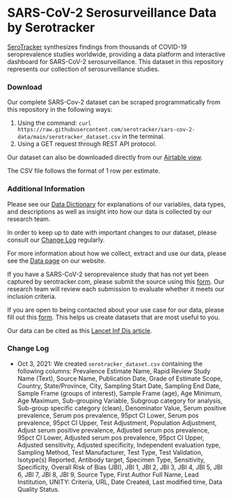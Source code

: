 
# SARS-CoV-2 Serosurveillance Data by Serotracker

[SeroTracker](https://serotracker.com/en/Explore) synthesizes findings from thousands of COVID-19 seroprevalence studies worldwide, providing a data platform and interactive dashboard for SARS-CoV-2 serosurveillance. This dataset in this repository represents our collection of serosurveillance studies.

### Download
Our complete SARS-Cov-2 dataset can be scraped programmatically from this repository in the following ways:
1. Using the command: `curl https://raw.githubusercontent.com/serotracker/sars-cov-2-data/main/serotracker_dataset.csv` in the terminal.
2. Using a GET request through REST API protocol.

Our dataset can also be downloaded directly from our [Airtable view]([https://airtable.com/shraXWPJ9Yu7ybowM/tbljN2mhRVfSlZv2d?backgroundColor=blue&viewControls=on](https://airtable.com/shraXWPJ9Yu7ybowM/tbljN2mhRVfSlZv2d?backgroundColor=blue&viewControls=on)).

The CSV file follows the format of 1 row per estimate. 
 
### Additional Information
Please see our [Data Dictionary](https://airtable.com/shrz0CXeuUxlbd0Rm) for explanations of our variables, data types, and descriptions as well as insight into how our data is collected by our research team.

In order to keep up to date with important changes to our dataset, please consult our [Change Log](https://airtable.com/shrxpAlF6v0LeRYkA/tblC6jj904WXUzwVY) regularly.

For more information about how we collect, extract and use our data, please see the [Data page](https://serotracker.com/en/Data) on our website.

If you have a SARS-CoV-2 seroprevalence study that has not yet been captured by serotracker.com, please submit the source using this [form](https://docs.google.com/forms/d/e/1FAIpQLSdvNJReektutfMT-5bOTjfnvaY_pMAy8mImpQBAW-3v7_B2Bg/viewform). Our research team will review each submission to evaluate whether it meets our inclusion criteria.

If you are open to being contacted about your use case for our data, please fill out this [form](https://forms.gle/gqi3kvKQgasYCrQE9). This helps us create datasets that are most useful to you.

Our data can be cited as this [Lancet Inf Dis article](https://www.thelancet.com/journals/laninf/article/PIIS1473-3099(20)30631-9/fulltext#%20).

### Change Log
- Oct 3, 2021: We created `serotracker_dataset.csv` containing the following columns: Prevalence Estimate Name, Rapid Review Study Name (Text), Source Name, Publication Date, Grade of Estimate Scope, Country, State/Province, City, Sampling Start Date, Sampling End Date, Sample Frame (groups of interest), Sample Frame (age), Age Minimum, Age Maximum, Sub-grouping Variable, Subgroup category for analysis, Sub-group specific category (clean), Denominator Value, Serum positive prevalence, Serum pos prevalence, 95pct CI Lower, Serum pos prevalence, 95pct CI Upper, Test Adjustment, Population Adjustment, Adjust serum positive prevalence, Adjusted serum pos prevalence, 95pct CI Lower, Adjusted serum pos prevalence, 95pct CI Upper, Adjusted sensitivity, Adjusted specificity, Independent evaluation type, Sampling Method, Test Manufacturer, Test Type, Test Validation, Isotype(s) Reported, Antibody target, Specimen Type, Sensitivity, Specificity, Overall Risk of Bias (JBI), JBI 1, JBI 2, JBI 3, JBI 4, JBI 5, JBI 6, JBI 7, JBI 8, JBI 9, Source Type, First Author Full Name, Lead Institution, UNITY: Criteria, URL, Date Created, Last modified time, Data Quality Status.